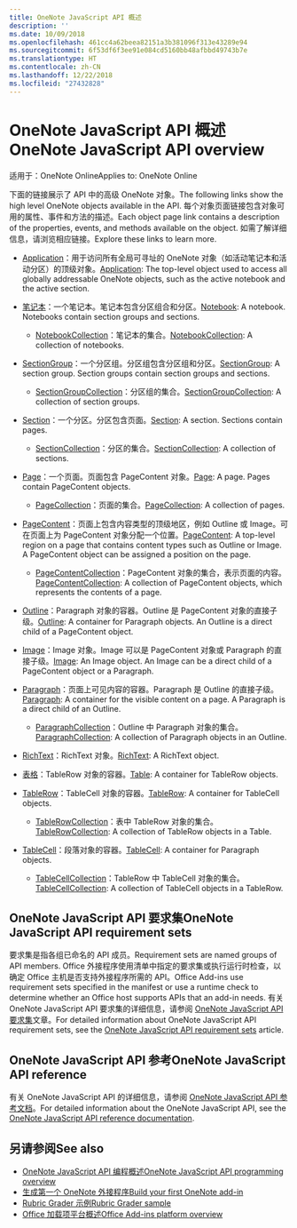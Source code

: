 ```yaml
---
title: OneNote JavaScript API 概述
description: ''
ms.date: 10/09/2018
ms.openlocfilehash: 461cc4a62beea82151a3b381096f313e43289e94
ms.sourcegitcommit: 6f53df6f3ee91e084cd5160bb48afbbd49743b7e
ms.translationtype: HT
ms.contentlocale: zh-CN
ms.lasthandoff: 12/22/2018
ms.locfileid: "27432828"
---
```

# <a name="onenote-javascript-api-overview"></a><span data-ttu-id="ae94e-102">OneNote JavaScript API 概述</span><span class="sxs-lookup"><span data-stu-id="ae94e-102">OneNote JavaScript API overview</span></span>

<span data-ttu-id="ae94e-103">适用于：OneNote Online</span><span class="sxs-lookup"><span data-stu-id="ae94e-103">Applies to: OneNote Online</span></span>

<span data-ttu-id="ae94e-104">下面的链接展示了 API 中的高级 OneNote 对象。</span><span class="sxs-lookup"><span data-stu-id="ae94e-104">The following links show the high level OneNote objects available in the API.</span></span> <span data-ttu-id="ae94e-105">每个对象页面链接包含对象可用的属性、事件和方法的描述。</span><span class="sxs-lookup"><span data-stu-id="ae94e-105">Each object page link contains a description of the properties, events, and methods available on the object.</span></span> <span data-ttu-id="ae94e-106">如需了解详细信息，请浏览相应链接。</span><span class="sxs-lookup"><span data-stu-id="ae94e-106">Explore these links to learn more.</span></span> 
    
- <span data-ttu-id="ae94e-107">[Application](/javascript/api/onenote/onenote.application)：用于访问所有全局可寻址的 OneNote 对象（如活动笔记本和活动分区）的顶级对象。</span><span class="sxs-lookup"><span data-stu-id="ae94e-107">[Application](/javascript/api/onenote/onenote.application): The top-level object used to access all globally addressable OneNote objects, such as the active notebook and the active section.</span></span>

- <span data-ttu-id="ae94e-p102">[笔记本](/javascript/api/onenote/onenote.notebook)：一个笔记本。笔记本包含分区组合和分区。</span><span class="sxs-lookup"><span data-stu-id="ae94e-p102">[Notebook](/javascript/api/onenote/onenote.notebook): A notebook. Notebooks contain section groups and sections.</span></span>
    - <span data-ttu-id="ae94e-110">[NotebookCollection](/javascript/api/onenote/onenote.notebookcollection)：笔记本的集合。</span><span class="sxs-lookup"><span data-stu-id="ae94e-110">[NotebookCollection](/javascript/api/onenote/onenote.notebookcollection): A collection of notebooks.</span></span>

- <span data-ttu-id="ae94e-p103">[SectionGroup](/javascript/api/onenote/onenote.sectiongroup)：一个分区组。分区组包含分区组和分区。</span><span class="sxs-lookup"><span data-stu-id="ae94e-p103">[SectionGroup](/javascript/api/onenote/onenote.sectiongroup): A section group. Section groups contain section groups and sections.</span></span>
    - <span data-ttu-id="ae94e-113">[SectionGroupCollection](/javascript/api/onenote/onenote.sectiongroupcollection)：分区组的集合。</span><span class="sxs-lookup"><span data-stu-id="ae94e-113">[SectionGroupCollection](/javascript/api/onenote/onenote.sectiongroupcollection): A collection of section groups.</span></span>

- <span data-ttu-id="ae94e-p104">[Section](/javascript/api/onenote/onenote.section)：一个分区。分区包含页面。</span><span class="sxs-lookup"><span data-stu-id="ae94e-p104">[Section](/javascript/api/onenote/onenote.section): A section. Sections contain pages.</span></span>
    - <span data-ttu-id="ae94e-116">[SectionCollection](/javascript/api/onenote/onenote.sectioncollection)：分区的集合。</span><span class="sxs-lookup"><span data-stu-id="ae94e-116">[SectionCollection](/javascript/api/onenote/onenote.sectioncollection): A collection of sections.</span></span>

- <span data-ttu-id="ae94e-p105">[Page](/javascript/api/onenote/onenote.page)：一个页面。页面包含 PageContent 对象。</span><span class="sxs-lookup"><span data-stu-id="ae94e-p105">[Page](/javascript/api/onenote/onenote.page): A page. Pages contain PageContent objects.</span></span>
    - <span data-ttu-id="ae94e-119">[PageCollection](/javascript/api/onenote/onenote.pagecollection)：页面的集合。</span><span class="sxs-lookup"><span data-stu-id="ae94e-119">[PageCollection](/javascript/api/onenote/onenote.pagecollection): A collection of pages.</span></span>

- <span data-ttu-id="ae94e-p106">[PageContent](/javascript/api/onenote/onenote.pagecontent)：页面上包含内容类型的顶级地区，例如 Outline 或 Image。可在页面上为 PageContent 对象分配一个位置。</span><span class="sxs-lookup"><span data-stu-id="ae94e-p106">[PageContent](/javascript/api/onenote/onenote.pagecontent): A top-level region on a page that contains content types such as Outline or Image. A PageContent object can be assigned a position on the page.</span></span>
    - <span data-ttu-id="ae94e-122">[PageContentCollection](/javascript/api/onenote/onenote.pagecontentcollection)：PageContent 对象的集合，表示页面的内容。</span><span class="sxs-lookup"><span data-stu-id="ae94e-122">[PageContentCollection](/javascript/api/onenote/onenote.pagecontentcollection): A collection of PageContent objects, which represents the contents of a page.</span></span>

- <span data-ttu-id="ae94e-p107">[Outline](/javascript/api/onenote/onenote.outline)：Paragraph 对象的容器。Outline 是 PageContent 对象的直接子级。</span><span class="sxs-lookup"><span data-stu-id="ae94e-p107">[Outline](/javascript/api/onenote/onenote.outline): A container for Paragraph objects. An Outline is a direct child of a PageContent object.</span></span>

- <span data-ttu-id="ae94e-p108">[Image](/javascript/api/onenote/onenote.image)：Image 对象。Image 可以是 PageContent 对象或 Paragraph 的直接子级。</span><span class="sxs-lookup"><span data-stu-id="ae94e-p108">[Image](/javascript/api/onenote/onenote.image): An Image object. An Image can be a direct child of a PageContent object or a Paragraph.</span></span>

- <span data-ttu-id="ae94e-p109">[Paragraph](/javascript/api/onenote/onenote.paragraph)：页面上可见内容的容器。Paragraph 是 Outline 的直接子级。</span><span class="sxs-lookup"><span data-stu-id="ae94e-p109">[Paragraph](/javascript/api/onenote/onenote.paragraph): A container for the visible content on a page. A Paragraph is a direct child of an Outline.</span></span>
    - <span data-ttu-id="ae94e-129">[ParagraphCollection](/javascript/api/onenote/onenote.paragraphcollection)：Outline 中 Paragraph 对象的集合。</span><span class="sxs-lookup"><span data-stu-id="ae94e-129">[ParagraphCollection](/javascript/api/onenote/onenote.paragraphcollection): A collection of Paragraph objects in an Outline.</span></span>

- <span data-ttu-id="ae94e-130">[RichText](/javascript/api/onenote/onenote.richtext)：RichText 对象。</span><span class="sxs-lookup"><span data-stu-id="ae94e-130">[RichText](/javascript/api/onenote/onenote.richtext): A RichText object.</span></span>

- <span data-ttu-id="ae94e-131">[表格](/javascript/api/onenote/onenote.table)：TableRow 对象的容器。</span><span class="sxs-lookup"><span data-stu-id="ae94e-131">[Table](/javascript/api/onenote/onenote.table): A container for TableRow objects.</span></span>

- <span data-ttu-id="ae94e-132">[TableRow](/javascript/api/onenote/onenote.tablerow)：TableCell 对象的容器。</span><span class="sxs-lookup"><span data-stu-id="ae94e-132">[TableRow](/javascript/api/onenote/onenote.tablerow): A container for TableCell objects.</span></span>
    - <span data-ttu-id="ae94e-133">[TableRowCollection](/javascript/api/onenote/onenote.tablerowcollection)：表中 TableRow 对象的集合。</span><span class="sxs-lookup"><span data-stu-id="ae94e-133">[TableRowCollection](/javascript/api/onenote/onenote.tablerowcollection): A collection of TableRow objects in a Table.</span></span>
 
- <span data-ttu-id="ae94e-134">[TableCell](/javascript/api/onenote/onenote.tablecell)：段落对象的容器。</span><span class="sxs-lookup"><span data-stu-id="ae94e-134">[TableCell](/javascript/api/onenote/onenote.tablecell): A container for Paragraph objects.</span></span>
    - <span data-ttu-id="ae94e-135">[TableCellCollection](/javascript/api/onenote/onenote.tablecellcollection)：TableRow 中 TableCell 对象的集合。</span><span class="sxs-lookup"><span data-stu-id="ae94e-135">[TableCellCollection](/javascript/api/onenote/onenote.tablecellcollection): A collection of TableCell objects in a TableRow.</span></span>

## <a name="onenote-javascript-api-requirement-sets"></a><span data-ttu-id="ae94e-136">OneNote JavaScript API 要求集</span><span class="sxs-lookup"><span data-stu-id="ae94e-136">OneNote JavaScript API requirement sets</span></span>

<span data-ttu-id="ae94e-137">要求集是指各组已命名的 API 成员。</span><span class="sxs-lookup"><span data-stu-id="ae94e-137">Requirement sets are named groups of API members.</span></span> <span data-ttu-id="ae94e-138">Office 外接程序使用清单中指定的要求集或执行运行时检查，以确定 Office 主机是否支持外接程序所需的 API。</span><span class="sxs-lookup"><span data-stu-id="ae94e-138">Office Add-ins use requirement sets specified in the manifest or use a runtime check to determine whether an Office host supports APIs that an add-in needs.</span></span> <span data-ttu-id="ae94e-139">有关 OneNote JavaScript API 要求集的详细信息，请参阅 [OneNote JavaScript API 要求集](../requirement-sets/onenote-api-requirement-sets.md)文章。</span><span class="sxs-lookup"><span data-stu-id="ae94e-139">For detailed information about OneNote JavaScript API requirement sets, see the [OneNote JavaScript API requirement sets](../requirement-sets/onenote-api-requirement-sets.md) article.</span></span>

## <a name="onenote-javascript-api-reference"></a><span data-ttu-id="ae94e-140">OneNote JavaScript API 参考</span><span class="sxs-lookup"><span data-stu-id="ae94e-140">OneNote JavaScript API reference</span></span>

<span data-ttu-id="ae94e-141">有关 OneNote JavaScript API 的详细信息，请参阅 [OneNote JavaScript API 参考文档](/javascript/api/onenote)。</span><span class="sxs-lookup"><span data-stu-id="ae94e-141">For detailed information about the OneNote JavaScript API, see the [OneNote JavaScript API reference documentation](/javascript/api/onenote).</span></span>

## <a name="see-also"></a><span data-ttu-id="ae94e-142">另请参阅</span><span class="sxs-lookup"><span data-stu-id="ae94e-142">See also</span></span>

- [<span data-ttu-id="ae94e-143">OneNote JavaScript API 编程概述</span><span class="sxs-lookup"><span data-stu-id="ae94e-143">OneNote JavaScript API programming overview</span></span>](https://docs.microsoft.com/office/dev/add-ins/onenote/onenote-add-ins-programming-overview)
- [<span data-ttu-id="ae94e-144">生成第一个 OneNote 外接程序</span><span class="sxs-lookup"><span data-stu-id="ae94e-144">Build your first OneNote add-in</span></span>](https://docs.microsoft.com/office/dev/add-ins/onenote/onenote-add-ins-getting-started)
- [<span data-ttu-id="ae94e-145">Rubric Grader 示例</span><span class="sxs-lookup"><span data-stu-id="ae94e-145">Rubric Grader sample</span></span>](https://github.com/OfficeDev/OneNote-Add-in-Rubric-Grader)
- [<span data-ttu-id="ae94e-146">Office 加载项平台概述</span><span class="sxs-lookup"><span data-stu-id="ae94e-146">Office Add-ins platform overview</span></span>](https://docs.microsoft.com/office/dev/add-ins/overview/office-add-ins)
